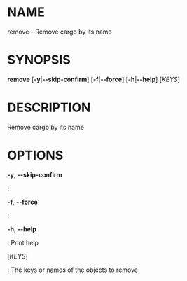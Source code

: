 # NAME

remove - Remove cargo by its name

# SYNOPSIS

**remove** \[**-y**\|**\--skip-confirm**\] \[**-f**\|**\--force**\]
\[**-h**\|**\--help**\] \[*KEYS*\]

# DESCRIPTION

Remove cargo by its name

# OPTIONS

**-y**, **\--skip-confirm**

:   

**-f**, **\--force**

:   

**-h**, **\--help**

:   Print help

\[*KEYS*\]

:   The keys or names of the objects to remove
